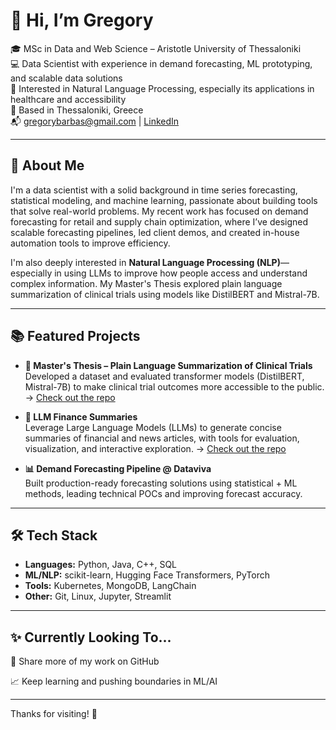 # 👋 Hi, I’m Gregory

🎓 MSc in Data and Web Science – Aristotle University of Thessaloniki  
💻 Data Scientist with experience in demand forecasting, ML prototyping, and scalable data solutions  
🧠 Interested in Natural Language Processing, especially its applications in healthcare and accessibility  
📍 Based in Thessaloniki, Greece  
📬 [gregorybarbas@gmail.com](mailto:gregorybarbas@gmail.com) | [LinkedIn](https://www.linkedin.com/in/gbarmpas)

---

## 🚀 About Me

I'm a data scientist with a solid background in time series forecasting, statistical modeling, and machine learning, passionate about building tools that solve real-world problems. My recent work has focused on demand forecasting for retail and supply chain optimization, where I’ve designed scalable forecasting pipelines, led client demos, and created in-house automation tools to improve efficiency.

I'm also deeply interested in **Natural Language Processing (NLP)**—especially in using LLMs to improve how people access and understand complex information. My Master's Thesis explored plain language summarization of clinical trials using models like DistilBERT and Mistral-7B.

---

## 📚 Featured Projects

- **🧠 Master's Thesis – Plain Language Summarization of Clinical Trials**  
  Developed a dataset and evaluated transformer models (DistilBERT, Mistral-7B) to make clinical trial outcomes more accessible to the public.  
  → [Check out the repo](https://github.com/GregB712/PLS_of_Clinical_Trials)
  
- **📰 LLM Finance Summaries**  
  Leverage Large Language Models (LLMs) to generate concise summaries of financial and news articles, with tools for evaluation, visualization, and interactive exploration. 
  → [Check out the repo](https://github.com/GregB712/LLM_Finance_Summaries)

- **📊 Demand Forecasting Pipeline @ Dataviva**  
  Built production-ready forecasting solutions using statistical + ML methods, leading technical POCs and improving forecast accuracy.

---

## 🛠 Tech Stack

- **Languages:** Python, Java, C++, SQL  
- **ML/NLP:** scikit-learn, Hugging Face Transformers, PyTorch  
- **Tools:** Kubernetes, MongoDB, LangChain  
- **Other:** Git, Linux, Jupyter, Streamlit

---

## ✨ Currently Looking To...

📢 Share more of my work on GitHub 

📈 Keep learning and pushing boundaries in ML/AI

---

Thanks for visiting! 🚀
